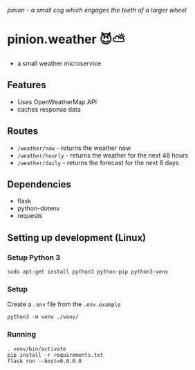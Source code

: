 _pinion - a small cog which engages the teeth of a larger wheel_

# pinion.weather 😈⛅

- a small weather microservice

## Features

- Uses OpenWeatherMap API
- caches response data

## Routes

- `/weather/now` - returns the weather now
- `/weather/hourly` - returns the weather for the next 48 hours
- `/weather/daily` - returns the forecast for the next 8 days

## Dependencies

- flask
- python-dotenv
- requests

## Setting up development (Linux)

### Setup Python 3

`sudo apt-get install python3 python-pip python3-venv`

### Setup

Create a `.env` file from the `.env.example`

```
python3 -m venv ./venv/
```

### Running

```
. venv/bin/activate
pip install -r requirements.txt
flask run --host=0.0.0.0
```
